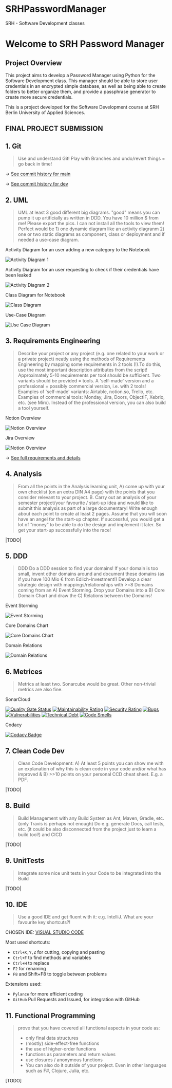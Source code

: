 # SRHPasswordManager
SRH - Software Development classes 

# Welcome to SRH Password Manager

## Project Overview

This project aims to develop a Password Manager using Python for the Software Development class. This manager should be able to store user credentials in an encrypted simple database, as well as being able to create folders to better organize them, and provide a passphrase generator to create more secure credentials.

 This is a project developed for the Software Development course at SRH Berlin University of Applied Sciences.
 
## FINAL PROJECT SUBMISSION

## 1. Git

>Use and understand Git! Play with Branches and undo/revert things = go back in time!

&rarr; [See commit history for main](https://github.com/SpoonBear/SRHPasswordManager/commits/main)

&rarr; [See commit history for dev](https://github.com/SpoonBear/SRHPasswordManager/commits/dev)

## 2. UML 

>UML at least 3 good different big diagrams. "good" means you can pump it up artificially as written in DDD. You have 10 million $ from me! Please export the pics. I can not install all the tools to view them! Perfect would be 1) one dynamic diagram like an activity diagranm 2) one or two static diagrams as component, class or deployment and if needed a use-case diagram.

Activity Diagram for an user adding a new category to the Notebook

![Activity Diagram 1](https://github.com/SpoonBear/SRHPasswordManager/assets/148366878/29200315-103a-4f29-9c54-b6502908a761)

Activity Diagram for an user requesting to check if their credentials have been leaked

![Activity Diagram 2](https://github.com/SpoonBear/SRHPasswordManager/assets/148366878/8793f615-ccb4-4acf-8f90-6dc52ef4d662)

Class Diagram for Notebook

![Class Diagram](https://github.com/SpoonBear/SRHPasswordManager/blob/dev/Diagrams/Class%20Diagram.png)

Use-Case Diagram

![Use Case Diagram](https://github.com/SpoonBear/SRHPasswordManager/blob/dev/Diagrams/Use%20Case%20Diagram.png)


## 3. Requirements Engineering

>Describe your project or any project (e.g. one related to your work or a private project) neatly using the methods of Requirements Engineering by mapping some requirements in 2 tools (!).To do this, use the most important description attributes from the script! Approximately 5-10 requirements per tool should be sufficient. Two variants should be provided = tools. A 'self-made' version and a professional = possibly commercial version, i.e. with 2 tools! Examples of 'self-made' variants: Airtable, notion.so, Trello, etc. Examples of commercial tools: Monday, Jira, Doors, ObjectIF, Xebrio, etc. (see Miro). Instead of the professional version, you can also build a tool yourself.

Notion Overview

![Notion Overview](https://github.com/SpoonBear/SRHPasswordManager/blob/dev/Resources/Requirement%20Engineering/Notion%20Overview.png)

Jira Overview

![Notion Overview](https://github.com/SpoonBear/SRHPasswordManager/blob/dev/Resources/Requirement%20Engineering/Jira%20Overview.png)

&rarr; [See full requirements and details](https://github.com/SpoonBear/SRHPasswordManager/tree/dev/Resources/Requirement%20Engineering)

## 4. Analysis

>From all the points in the Analysis learning unit, A) come up with your own checklist (on an extra DIN A4 page) with the points that you consider relevant to your project. B. Carry out an analysis of your semester project/your favourite / start-up idea and would like to submit this analysis as part of a large documentary! Write enough about each point to create at least 2 pages. Assume that you will soon have an angel for the start-up chapter. If successful, you would get a lot of “money” to be able to do the design and implement it later. So get your start-up successfully into the race!

|TODO|

## 5. DDD

>DDD Do a DDD session to find your domains! If your domain is too small, invent other domains around and document these domains (as if you have 100 Mio € from Edlich-Investment!) Develop a clear strategic design with mappings/relationships with >=8 Domains coming from an A) Event Storming. Drop your Domains into a B) Core Domain Chart and draw the C) Relations between the Domains!  

Event Storming

![Event Storming](https://github.com/SpoonBear/SRHPasswordManager/blob/dev/Resources/DDD/Event%20Storming.png)

Core Domains Chart

![Core Domains Chart](https://github.com/SpoonBear/SRHPasswordManager/blob/dev/Resources/DDD/Core%20Domains%20Chart.png)

Domain Relations

![Domain Relations](https://github.com/SpoonBear/SRHPasswordManager/blob/dev/Resources/DDD/Domain%20Relations.png)

## 6. Metrices

>Metrics at least two. Sonarcube would be great. Other non-trivial metrics are also fine.

SonarCloud

[![Quality Gate Status](https://sonarcloud.io/api/project_badges/measure?project=SpoonBear_SRHPasswordManager&metric=alert_status)](https://sonarcloud.io/summary/new_code?id=SpoonBear_SRHPasswordManager)
[![Maintainability Rating](https://sonarcloud.io/api/project_badges/measure?project=SpoonBear_SRHPasswordManager&metric=sqale_rating)](https://sonarcloud.io/summary/new_code?id=SpoonBear_SRHPasswordManager)
[![Security Rating](https://sonarcloud.io/api/project_badges/measure?project=SpoonBear_SRHPasswordManager&metric=security_rating)](https://sonarcloud.io/summary/new_code?id=SpoonBear_SRHPasswordManager)
[![Bugs](https://sonarcloud.io/api/project_badges/measure?project=SpoonBear_SRHPasswordManager&metric=bugs)](https://sonarcloud.io/summary/new_code?id=SpoonBear_SRHPasswordManager)
[![Vulnerabilities](https://sonarcloud.io/api/project_badges/measure?project=SpoonBear_SRHPasswordManager&metric=vulnerabilities)](https://sonarcloud.io/summary/new_code?id=SpoonBear_SRHPasswordManager)
[![Technical Debt](https://sonarcloud.io/api/project_badges/measure?project=SpoonBear_SRHPasswordManager&metric=sqale_index)](https://sonarcloud.io/summary/new_code?id=SpoonBear_SRHPasswordManager)
[![Code Smells](https://sonarcloud.io/api/project_badges/measure?project=SpoonBear_SRHPasswordManager&metric=code_smells)](https://sonarcloud.io/summary/new_code?id=SpoonBear_SRHPasswordManager)

Codacy

[![Codacy Badge](https://app.codacy.com/project/badge/Grade/5dc8f8ff2999490aae985cbd444ea91d)](https://app.codacy.com/gh/SpoonBear/SRHPasswordManager/dashboard?utm_source=gh&utm_medium=referral&utm_content=&utm_campaign=Badge_grade)


## 7. Clean Code Dev

>Clean Code Development: A) At least 5 points you can show me with an explanation of why this is clean code in your code and/or what has improved & B) >>10 points on your personal CCD cheat sheet. E.g. a PDF.

|TODO|

## 8. Build

>Build Management with any Build System as Ant, Maven, Gradle, etc. (only Travis is perhaps not enough) Do e.g. generate Docs, call tests, etc. (it could be also disconnected from the project just to learn a build tool!) and CICD

|TODO|

## 9. UnitTests

>Integrate some nice unit tests in your Code to be integrated into the Build

|TODO|

## 10. IDE

>Use a good IDE and get fluent with it: e.g. IntelliJ. What are your favourite key shortcuts?!

CHOSEN IDE: [VISUAL STUDIO CODE](https://code.visualstudio.com/)

Most used shortcuts:

- ```Ctrl+X,Y,Z``` for cutting, copying and pasting
- ```Ctrl+F``` to find methods and variables
- ```Ctrl+H``` to replace
- ```F2``` for renaming
- ```F8``` and Shift+F8 to toggle between problems

Extensions used:

- ```Pylance``` for more efficient coding
- ```GitHub``` Pull Requests and Issued, for integration with GitHub

## 11. Functional Programming
>prove that you have covered all functional aspects in your code as:
>- only final data structures
>- (mostly) side-effect-free functions
>- the use of higher-order functions
>- functions as parameters and return values
>- use closures / anonymous functions
>- You can also do it outside of your project. Even in other languages such as F#, Clojure, Julia, etc.

[TODO]
